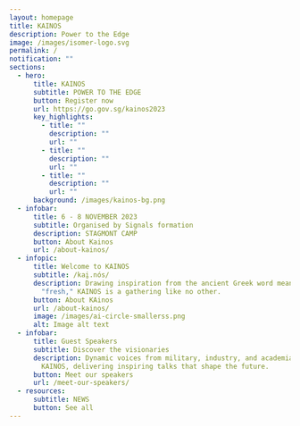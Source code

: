 ```yaml
---
layout: homepage
title: KAINOS
description: Power to the Edge
image: /images/isomer-logo.svg
permalink: /
notification: ""
sections:
  - hero:
      title: KAINOS
      subtitle: POWER TO THE EDGE
      button: Register now
      url: https://go.gov.sg/kainos2023
      key_highlights:
        - title: ""
          description: ""
          url: ""
        - title: ""
          description: ""
          url: ""
        - title: ""
          description: ""
          url: ""
      background: /images/kainos-bg.png
  - infobar:
      title: 6 - 8 NOVEMBER 2023
      subtitle: Organised by Signals formation
      description: STAGMONT CAMP
      button: About Kainos
      url: /about-kainos/
  - infopic:
      title: Welcome to KAINOS
      subtitle: /kai̯.nós/
      description: Drawing inspiration from the ancient Greek word meaning "new" or
        "fresh," KAINOS is a gathering like no other.
      button: About KAinos
      url: /about-kainos/
      image: /images/ai-circle-smallerss.png
      alt: Image alt text
  - infobar:
      title: Guest Speakers
      subtitle: Discover the visionaries
      description: Dynamic voices from military, industry, and academia unite at
        KAINOS, delivering inspiring talks that shape the future.
      button: Meet our speakers
      url: /meet-our-speakers/
  - resources:
      subtitle: NEWS
      button: See all
---
```

